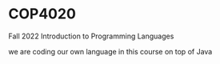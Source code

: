 # COP4020
Fall 2022 Introduction to Programming Languages

we are coding our own language in this course on top of Java
